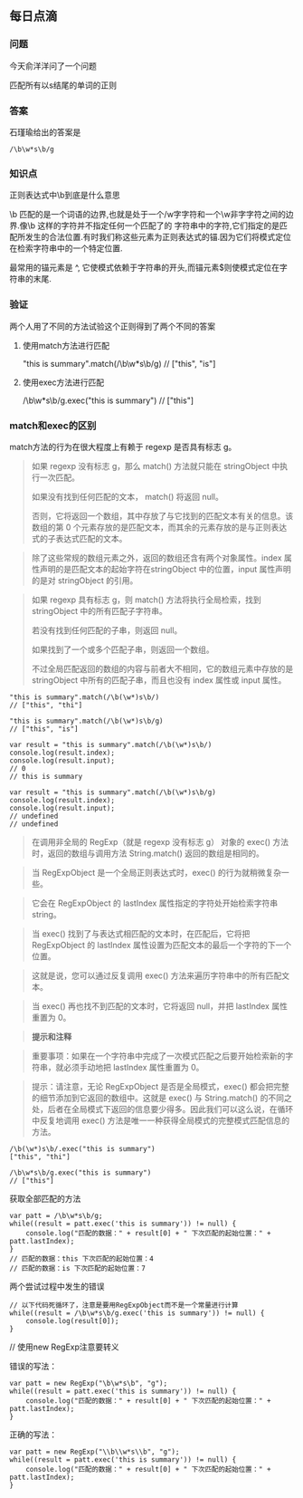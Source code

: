 ## 每日点滴

### 问题

今天俞洋洋问了一个问题

匹配所有以s结尾的单词的正则

### 答案

石瑾瑜给出的答案是

	/\b\w*s\b/g

### 知识点

正则表达式中\b到底是什么意思

\b 匹配的是一个词语的边界,也就是处于一个/w字字符和一个\w非字字符之间的边界.像\b 这样的字符并不指定任何一个匹配了的 字符串中的字符,它们指定的是匹配所发生的合法位置.有时我们称这些元素为正则表达式的锚.因为它们将模式定位在检索字符串中的一个特定位置.

最常用的锚元素是 ^, 它使模式依赖于字符串的开头,而锚元素$则使模式定位在字符串的末尾. 

### 验证

两个人用了不同的方法试验这个正则得到了两个不同的答案

1. 使用match方法进行匹配

	"this is summary".match(/\b\w*s\b/g)
	// ["this", "is"]

2. 使用exec方法进行匹配

	/\b\w*s\b/g.exec("this is summary")
	// ["this"]

### match和exec的区别

match方法的行为在很大程度上有赖于 regexp 是否具有标志 g。

> 如果 regexp 没有标志 g，那么 match() 方法就只能在 stringObject 中执行一次匹配。
>
> 如果没有找到任何匹配的文本， match() 将返回 null。
>
> 否则，它将返回一个数组，其中存放了与它找到的匹配文本有关的信息。该数组的第 0 个元素存放的是匹配文本，而其余的元素存放的是与正则表达式的子表达式匹配的文本。

> 除了这些常规的数组元素之外，返回的数组还含有两个对象属性。index 属性声明的是匹配文本的起始字符在stringObject 中的位置，input 属性声明的是对 stringObject 的引用。


> 如果 regexp 具有标志 g，则 match() 方法将执行全局检索，找到 stringObject 中的所有匹配子字符串。
> 
> 若没有找到任何匹配的子串，则返回 null。
> 
> 如果找到了一个或多个匹配子串，则返回一个数组。
> 
> 不过全局匹配返回的数组的内容与前者大不相同，它的数组元素中存放的是 stringObject 中所有的匹配子串，而且也没有 index 属性或 input 属性。

	"this is summary".match(/\b(\w*)s\b/)
	// ["this", "thi"]
	
	"this is summary".match(/\b(\w*)s\b/g)
	// ["this", "is"]
	
	var result = "this is summary".match(/\b(\w*)s\b/)
	console.log(result.index);
	console.log(result.input);
	// 0
	// this is summary
	
	var result = "this is summary".match(/\b(\w*)s\b/g)
	console.log(result.index);
	console.log(result.input);
	// undefined
	// undefined



> 在调用非全局的 RegExp（就是 regexp 没有标志 g） 对象的 exec() 方法时，返回的数组与调用方法 String.match() 返回的数组是相同的。

> 当 RegExpObject 是一个全局正则表达式时，exec() 的行为就稍微复杂一些。

> 它会在 RegExpObject 的 lastIndex 属性指定的字符处开始检索字符串 string。

> 当 exec() 找到了与表达式相匹配的文本时，在匹配后，它将把 RegExpObject 的 lastIndex 属性设置为匹配文本的最后一个字符的下一个位置。

> 这就是说，您可以通过反复调用 exec() 方法来遍历字符串中的所有匹配文本。

> 当 exec() 再也找不到匹配的文本时，它将返回 null，并把 lastIndex 属性重置为 0。


> **提示和注释**

> 重要事项：如果在一个字符串中完成了一次模式匹配之后要开始检索新的字符串，就必须手动地把 lastIndex 属性重置为 0。

> 提示：请注意，无论 RegExpObject 是否是全局模式，exec() 都会把完整的细节添加到它返回的数组中。这就是 exec() 与 String.match() 的不同之处，后者在全局模式下返回的信息要少得多。因此我们可以这么说，在循环中反复地调用 exec() 方法是唯一一种获得全局模式的完整模式匹配信息的方法。

	
	/\b(\w*)s\b/.exec("this is summary")
	["this", "thi"]
	
	/\b\w*s\b/g.exec("this is summary")
	// ["this"]

获取全部匹配的方法

	var patt = /\b\w*s\b/g;
	while((result = patt.exec('this is summary')) != null) {
	    console.log("匹配的数据：" + result[0] + " 下次匹配的起始位置：" + patt.lastIndex);
	}
	// 匹配的数据：this 下次匹配的起始位置：4
	// 匹配的数据：is 下次匹配的起始位置：7

两个尝试过程中发生的错误

	// 以下代码死循环了，注意是要用RegExpObject而不是一个常量进行计算
	while((result = /\b\w*s\b/g.exec('this is summary')) != null) {
	    console.log(result[0]);
	}

// 使用new RegExp注意要转义

错误的写法：

	var patt = new RegExp("\b\w*s\b", "g");
	while((result = patt.exec('this is summary')) != null) {
	    console.log("匹配的数据：" + result[0] + " 下次匹配的起始位置：" + patt.lastIndex);
	}

正确的写法：

	var patt = new RegExp("\\b\\w*s\\b", "g");
	while((result = patt.exec('this is summary')) != null) {
	    console.log("匹配的数据：" + result[0] + " 下次匹配的起始位置：" + patt.lastIndex);
	}